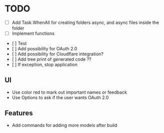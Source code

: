 # TODO

- [ ] Add Task.WhenAll for creating folders async, and async files inside the folder
- [ ] Implement functions
- [ ] Test
- [ ] Add possibility for OAuth 2.0
- [ ] Add possibility for Cloudflare integration?
- [ ] Add tree print of generated code ??
- [ ] If exception, stop application

## UI

- Use color red to mark out important names or feedback
- Use Options to ask if the user wants OAuth 2.0

## Features

- Add commands for adding more models after build
